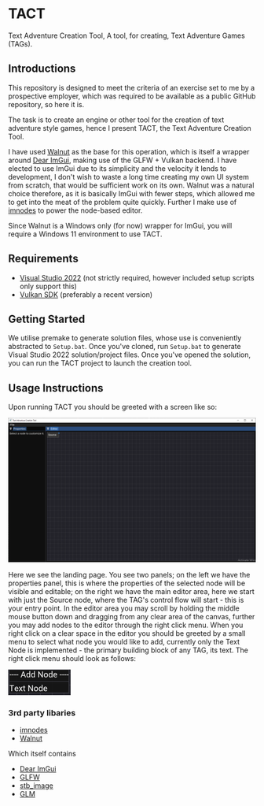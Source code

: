 # TACT
Text Adventure Creation Tool, A tool, for creating, Text Adventure Games (TAGs).

## Introductions
This repository is designed to meet the criteria of an exercise set to me by a prospective employer, which was required to be available as a public GitHub repository, so here it is.

The task is to create an engine or other tool for the creation of text adventure style games, hence I present TACT, the Text Adventure Creation Tool.

I have used [Walnut](https://github.com/StudioCherno/Walnut) as the base for this operation, which is itself a wrapper around [Dear ImGui](https://github.com/ocornut/imgui), making use of the GLFW + Vulkan backend. I have elected to use ImGui due to its simplicity and the velocity it lends to development, I don't wish to waste a long time creating my own UI system from scratch, that would be sufficient work on its own. Walnut was a natural choice therefore, as it is basically ImGui with fewer steps, which allowed me to get into the meat of the problem quite quickly. Further I make use of [imnodes](https://github.com/Nelarius/imnodes) to power the node-based editor.

Since Walnut is a Windows only (for now) wrapper for ImGui, you will require a Windows 11 environment to use TACT.

## Requirements
- [Visual Studio 2022](https://visualstudio.com) (not strictly required, however included setup scripts only support this)
- [Vulkan SDK](https://vulkan.lunarg.com/sdk/home#windows) (preferably a recent version)

## Getting Started
We utilise premake to generate solution files, whose use is conveniently abstracted to `Setup.bat`. Once you've cloned, run `Setup.bat` to generate Visual Studio 2022 solution/project files. Once you've opened the solution, you can run the TACT project to launch the creation tool.

## Usage Instructions

Upon running TACT you should be greeted with a screen like so:

![LandingPage](img/bootimg.png)

Here we see the landing page. You see two panels; on the left we have the properties panel, this is where the properties of the selected node will be visible and editable; on the right we have the main editor area, here we start with just the Source node, where the TAG's control flow will start - this is your entry point. In the editor area you may scroll by holding the middle mouse button down and dragging from any clear area of the canvas, further you may add nodes to the editor through the right click menu. When you right click on a clear space in the editor you should be greeted by a small menu to select what node you would like to add, currently only the Text Node is implemented - the primary building block of any TAG, its text. The right click menu should look as follows:

![RightClickMenu](img/rightclick.png)

### 3rd party libaries
- [imnodes](https://github.com/Nelarius/imnodes)
- [Walnut](https://github.com/StudioCherno/Walnut)

Which itself contains

- [Dear ImGui](https://github.com/ocornut/imgui)
- [GLFW](https://github.com/glfw/glfw)
- [stb_image](https://github.com/nothings/stb)
- [GLM](https://github.com/g-truc/glm)
